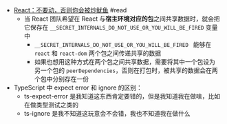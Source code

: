 - [React：不要动，否则你会被炒鱿鱼](https://segmentfault.com/a/1190000042097974) #read
	- 当 React 团队希望在 React 与**宿主环境对应的包**之间共享数据时，就会把它保存在 `__SECRET_INTERNALS_DO_NOT_USE_OR_YOU_WILL_BE_FIRED` 变量中
		- `__SECRET_INTERNALS_DO_NOT_USE_OR_YOU_WILL_BE_FIRED ` 能够在 `react` 和 `react-dom` 两个包之间传递共享的数据
		- 如果也想用这种方式在两个包之间共享数据，需要将其中一个包设为另一个包的 `peerDependencies`，否则在打包时，被共享的数据会在两个包中分别存在一份
- TypeScript 中 expect error 和  ignore 的区别：
	- ts-expect-error 是我知道这东西肯定要错的，但是我知道我在做啥，比如在做类型测试之类的
	- ts-ignore 是我不知道这玩意会不会错，我也不知道我在做什么